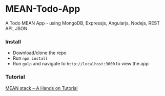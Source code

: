 MEAN-Todo-App
=============

A Todo MEAN App - using MongoDB, Expressjs, Angularjs, Nodejs, REST API, JSON.

### Install
* Download/clone the repo
* Run `npm install`
* Run `gulp` and navigate to `http://localhost:3000` to view the app

### Tutorial 

[MEAN stack – A Hands on Tutorial](http://thejackalofjavascript.com/mean-stack-hands-on-tutorial)
